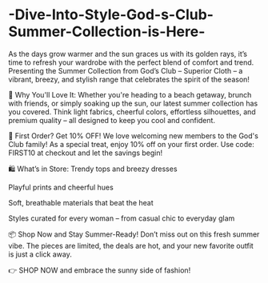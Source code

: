 # -Dive-Into-Style-God-s-Club-Summer-Collection-is-Here-

As the days grow warmer and the sun graces us with its golden rays, it’s time to refresh your wardrobe with the perfect blend of comfort and trend. Presenting the Summer Collection from God’s Club – Superior Cloth – a vibrant, breezy, and stylish range that celebrates the spirit of the season!

💫 Why You'll Love It:
Whether you're heading to a beach getaway, brunch with friends, or simply soaking up the sun, our latest summer collection has you covered. Think light fabrics, cheerful colors, effortless silhouettes, and premium quality – all designed to keep you cool and confident.

🎁 First Order? Get 10% OFF!
We love welcoming new members to the God's Club family! As a special treat, enjoy 10% off on your first order.
Use code: FIRST10 at checkout and let the savings begin!

🛍 What’s in Store:
Trendy tops and breezy dresses

Playful prints and cheerful hues

Soft, breathable materials that beat the heat

Styles curated for every woman – from casual chic to everyday glam

📦 Shop Now and Stay Summer-Ready!
Don’t miss out on this fresh summer vibe. The pieces are limited, the deals are hot, and your new favorite outfit is just a click away.

👉 SHOP NOW and embrace the sunny side of fashion!


